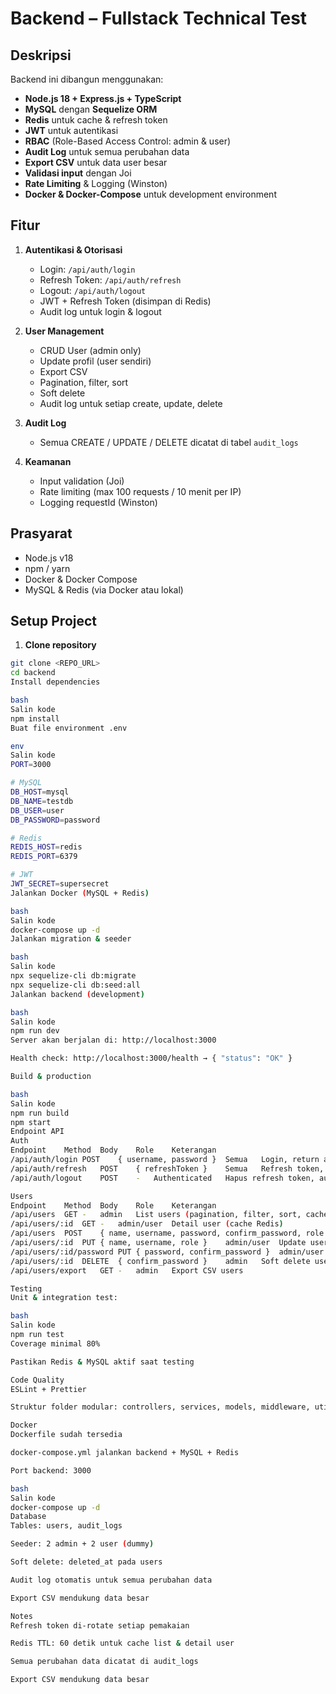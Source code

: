 # Backend – Fullstack Technical Test

## Deskripsi

Backend ini dibangun menggunakan:

- **Node.js 18 + Express.js + TypeScript**
- **MySQL** dengan **Sequelize ORM**
- **Redis** untuk cache & refresh token
- **JWT** untuk autentikasi
- **RBAC** (Role-Based Access Control: admin & user)
- **Audit Log** untuk semua perubahan data
- **Export CSV** untuk data user besar
- **Validasi input** dengan Joi
- **Rate Limiting** & Logging (Winston)
- **Docker & Docker-Compose** untuk development environment

## Fitur

1. **Autentikasi & Otorisasi**
   - Login: `/api/auth/login`
   - Refresh Token: `/api/auth/refresh`
   - Logout: `/api/auth/logout`
   - JWT + Refresh Token (disimpan di Redis)
   - Audit log untuk login & logout

2. **User Management**
   - CRUD User (admin only)
   - Update profil (user sendiri)
   - Export CSV
   - Pagination, filter, sort
   - Soft delete
   - Audit log untuk setiap create, update, delete

3. **Audit Log**
   - Semua CREATE / UPDATE / DELETE dicatat di tabel `audit_logs`

4. **Keamanan**
   - Input validation (Joi)
   - Rate limiting (max 100 requests / 10 menit per IP)
   - Logging requestId (Winston)

## Prasyarat

- Node.js v18
- npm / yarn
- Docker & Docker Compose
- MySQL & Redis (via Docker atau lokal)

## Setup Project

1. **Clone repository**

```bash
git clone <REPO_URL>
cd backend
Install dependencies

bash
Salin kode
npm install
Buat file environment .env

env
Salin kode
PORT=3000

# MySQL
DB_HOST=mysql
DB_NAME=testdb
DB_USER=user
DB_PASSWORD=password

# Redis
REDIS_HOST=redis
REDIS_PORT=6379

# JWT
JWT_SECRET=supersecret
Jalankan Docker (MySQL + Redis)

bash
Salin kode
docker-compose up -d
Jalankan migration & seeder

bash
Salin kode
npx sequelize-cli db:migrate
npx sequelize-cli db:seed:all
Jalankan backend (development)

bash
Salin kode
npm run dev
Server akan berjalan di: http://localhost:3000

Health check: http://localhost:3000/health → { "status": "OK" }

Build & production

bash
Salin kode
npm run build
npm start
Endpoint API
Auth
Endpoint	Method	Body	Role	Keterangan
/api/auth/login	POST	{ username, password }	Semua	Login, return access + refresh token
/api/auth/refresh	POST	{ refreshToken }	Semua	Refresh token, rotate refresh
/api/auth/logout	POST	-	Authenticated	Hapus refresh token, audit log

Users
Endpoint	Method	Body	Role	Keterangan
/api/users	GET	-	admin	List users (pagination, filter, sort, cache Redis)
/api/users/:id	GET	-	admin/user	Detail user (cache Redis)
/api/users	POST	{ name, username, password, confirm_password, role }	admin	Create user + audit log
/api/users/:id	PUT	{ name, username, role }	admin/user	Update user + audit log
/api/users/:id/password	PUT	{ password, confirm_password }	admin/user	Update password
/api/users/:id	DELETE	{ confirm_password }	admin	Soft delete user
/api/users/export	GET	-	admin	Export CSV users

Testing
Unit & integration test:

bash
Salin kode
npm run test
Coverage minimal 80%

Pastikan Redis & MySQL aktif saat testing

Code Quality
ESLint + Prettier

Struktur folder modular: controllers, services, models, middleware, utils, validators

Docker
Dockerfile sudah tersedia

docker-compose.yml jalankan backend + MySQL + Redis

Port backend: 3000

bash
Salin kode
docker-compose up -d
Database
Tables: users, audit_logs

Seeder: 2 admin + 2 user (dummy)

Soft delete: deleted_at pada users

Audit log otomatis untuk semua perubahan data

Export CSV mendukung data besar

Notes
Refresh token di-rotate setiap pemakaian

Redis TTL: 60 detik untuk cache list & detail user

Semua perubahan data dicatat di audit_logs

Export CSV mendukung data besar
```

